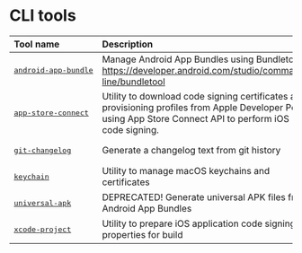 
CLI tools
=========

|Tool name|Description|
| :--- | :--- |
|[<nobr><pre>android-app-bundle</pre></nobr>](android-app-bundle/README.md)|Manage Android App Bundles using Bundletool     https://developer.android.com/studio/command-line/bundletool|
|[<nobr><pre>app-store-connect</pre></nobr>](app-store-connect/README.md)|Utility to download code signing certificates and provisioning profiles     from Apple Developer Portal using App Store Connect API to perform iOS code signing.|
|[<nobr><pre>git-changelog</pre></nobr>](git-changelog/README.md)|Generate a changelog text from git history|
|[<nobr><pre>keychain</pre></nobr>](keychain/README.md)|Utility to manage macOS keychains and certificates|
|[<nobr><pre>universal-apk</pre></nobr>](universal-apk/README.md)|DEPRECATED! Generate universal APK files from Android App Bundles|
|[<nobr><pre>xcode-project</pre></nobr>](xcode-project/README.md)|Utility to prepare iOS application code signing properties for build|
